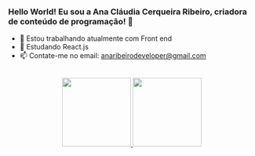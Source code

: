 ### Hello World! Eu sou a Ana Cláudia Cerqueira Ribeiro, criadora de conteúdo de programação! 👋

- 🔭 Estou trabalhando atualmente com Front end
- 🌱 Estudando React.js
- 📫  Contate-me no email: anaribeirodeveloper@gmail.com



<div align="center"><br>
  <a href="https://github.com/anaclaudiacerqueira">
  <img height="140em" src="https://github-readme-stats.vercel.app/api?username=anaclaudiacerqueira&show_icons=true&theme=onedark&include_all_commits=true&count_private=true"/>
  <img height="140em" src="https://github-readme-stats.vercel.app/api/top-langs/?username=anaclaudiacerqueira&layout=compact&langs_count=7&&bg_color=DEG,#d5d5d5d,#d8d8d8,#g4g4g4
"/>
</div>
